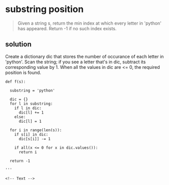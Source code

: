 # substring position

> Given a string s, return the min index at which every letter in 'python' has appeared. Return -1 if no such index exists.

## solution

Create a dictionary dic that stores the number of occurance of each letter in 'python'. 
Scan the string; if you see a letter that's in dic, subtract its corresponding value by 1.
When all the values in dic are <= 0, the required position is found.

```
def f(s):
  
  substring = 'python'
  
  dic = {}
  for l in substring:
    if l in dic:
      dic[l] += 1
    else:
      dic[l] = 1
    
  for i in range(len(s)):
    if s[i] in dic:
      dic[s[i]] -= 1
    
    if all(x <= 0 for x in dic.values()):
      return i
        
  return -1

'''      

<!-- Text -->
